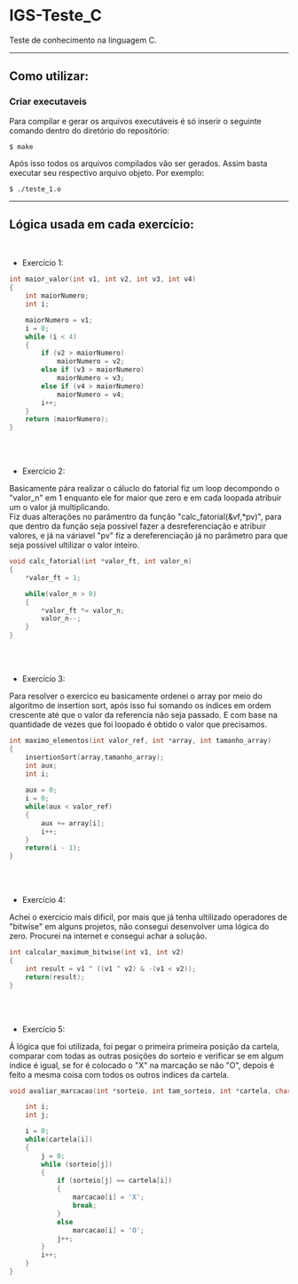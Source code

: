 # IGS-Teste_C
Teste de conhecimento na linguagem C.

---

## Como utilizar:

### Criar executaveis

Para compilar e gerar os arquivos executáveis é só inserir o seguinte comando dentro do diretório do repositório: 

```
$ make
```
Após isso todos os arquivos compilados vão ser gerados. Assim basta executar seu respectivo arquivo objeto. Por exemplo:

```
$ ./teste_1.o
```

---

## Lógica usada em cada exercício:

<br>

- Exercício 1:
```c
int maior_valor(int v1, int v2, int v3, int v4)
{ 
    int maiorNumero;
    int i;

	maiorNumero = v1;
    i = 0;
    while (i < 4)
	{
		if (v2 > maiorNumero)
			maiorNumero = v2;
		else if (v3 > maiorNumero)
			maiorNumero = v3;
		else if (v4 > maiorNumero)
			maiorNumero = v4;
        i++;
	}
	return (maiorNumero);
}
```
<br><br>
- Exercício 2:

Basicamente pára realizar o cáluclo do fatorial fiz um loop decompondo o "valor_n" em 1 enquanto ele for maior que zero e em cada loopada atribuir um o valor já multiplicando.
<br>
Fiz duas alterações no parâmentro da função "calc_fatorial(&vf,\*pv)", para que dentro da função seja possivel fazer a desreferenciação e atribuir valores, e já na váriavel "pv" fiz a dereferenciação já no parâmetro para que seja possivel ultilizar o valor inteiro. 

```c
void calc_fatorial(int *valor_ft, int valor_n)
{   
    *valor_ft = 1;

    while(valor_n > 0)
    {
        *valor_ft *= valor_n;
        valor_n--;
    }
}
```

<br><br>

- Exercício 3:
  
Para resolver o exercico eu basicamente ordenei o array por meio do algoritmo de insertion sort, após isso fui somando os índices em ordem crescente até que o valor
da referencia não seja passado. E com base na quantidade de vezes que foi loopado é obtido o valor que precisamos.

```c
int maximo_elementos(int valor_ref, int *array, int tamanho_array)
{
    insertionSort(array,tamanho_array);
    int aux;
    int i;
     
    aux = 0;
    i = 0;
    while(aux < valor_ref)
    {
        aux += array[i];
        i++;
    }
    return(i - 1);
}
```
<br><br>

- Exercício 4:
  
 Achei o exercicio mais dificil, por mais que já tenha ultilizado operadores de "bitwise" em alguns projetos, não consegui desenvolver uma lógica do zero.
 Procurei na internet e consegui achar a solução.

```c
int calcular_maximum_bitwise(int v1, int v2)
{
    int result = v1 ^ ((v1 ^ v2) & -(v1 < v2)); 
    return(result);
}
```

<br><br>


- Exercício 5:
  
 Á lógica que foi utilizada, foi pegar o primeira primeira posição da cartela, comparar com todas as outras posições do sorteio e verificar se em algum indice é igual, se for é colocado o "X" na marcação se não "O", depois é feito a mesma coisa com todos os outros indices da cartela.

```c
void avaliar_marcacao(int *sorteio, int tam_sorteio, int *cartela, char* marcacao, int tam_marcacao) {

    int i;
    int j;

    i = 0;
    while(cartela[i])
    {
        j = 0;
        while (sorteio[j])
        {
            if (sorteio[j] == cartela[i])
            {
                marcacao[i] = 'X';
                break;
            }
            else
                marcacao[i] = 'O';
            j++;
        }
        i++;
    }
}
```
